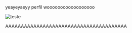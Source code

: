 yeayeyaeyy perfil woooooooooooooooooo


![teste](https://media.tenor.com/CvGWrpNb9wIAAAAM/jinx-cat-jinx-the-cat.gif)


AAAAAAAAAAAAAAAAAAAAAAAAAAAAAAAAAAAAAAA
